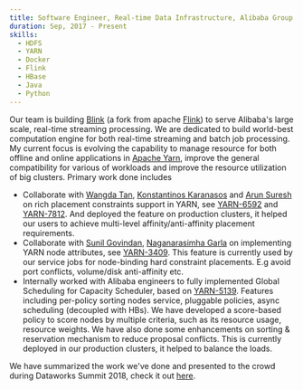 ```yaml
---
title: Software Engineer, Real-time Data Infrastructure, Alibaba Group
duration: Sep, 2017 - Present
skills:
  - HDFS
  - YARN
  - Docker
  - Flink
  - HBase
  - Java
  - Python
---
```


Our team is building [Blink](https://data-artisans.com/blog/blink-flink-alibaba-search) (a fork from apache [Flink](https://data-artisans.com/blog/blink-flink-alibaba-search)) to serve Alibaba's large scale, real-time streaming processing. We are dedicated to build world-best computation
engine for both real-time streaming and batch job processing. My current focus is evolving the capability to manage resource for both offline and online applications in [Apache Yarn](https://hadoop.apache.org/docs/current/hadoop-yarn/hadoop-yarn-site/YARN.html), improve the general compatibility for various of workloads and improve the resource utilization of big clusters. Primary work done includes

* Collaborate with [Wangda Tan](https://www.linkedin.com/in/wangdatan/), [Konstantinos Karanasos](https://www.linkedin.com/in/kkaranasos/) and [Arun Suresh](https://www.linkedin.com/in/arunsuresh/) on rich placement constraints support in YARN, see [YARN-6592](https://issues.apache.org/jira/browse/YARN-6592) and [YARN-7812](https://issues.apache.org/jira/browse/YARN-7812). And deployed the feature on production clusters, it helped our users to achieve multi-level affinity/anti-affinity placement requirements.
* Collaborate with [Sunil Govindan](https://www.linkedin.com/in/sunilgovindan/), [Naganarasimha Garla](https://www.linkedin.com/in/naganarasimha-garla-a620297/) on implementing YARN node attributes, see [YARN-3409](https://issues.apache.org/jira/browse/YARN-3409). This feature is currently used by our service jobs for node-binding hard constraint placements. E.g avoid port conflicts, volume/disk anti-affinity etc.
* Internally worked with Alibaba engineers to fully implemented Global Scheduling for Capacity Scheduler, based on [YARN-5139](https://issues.apache.org/jira/browse/YARN-5139). Features including per-policy sorting nodes service, pluggable policies, async scheduling (decoupled with HBs). We have developed a score-based policy to score nodes by multiple criteria, such as its resource usage, resource weights. We have also done some enhancements on sorting & reservation mechanism to reduce proposal conflicts. This is currently deployed in our production clusters, it helped to balance the loads.

We have summarized the work we've done and presented to the crowd during Dataworks Summit 2018, check it out [here](https://www.slideshare.net/Hadoop_Summit/apache-hadoop-yarn-3x-in-alibaba).
